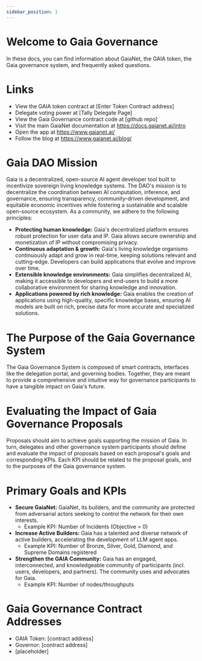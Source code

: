 ```yaml
---
sidebar_position: 1
---
```


# Welcome to Gaia Governance
In these docs, you can find information about GaiaNet, the GAIA token, the Gaia governance system, and frequently asked questions.

# Links

- View the GAIA token contract at [Enter Token Contract address]
- Delegate voting power at [Tally Delegate Page]
- View the Gaia Governance contract code at [github repo]
- Visit the main GaiaNet documentation at <https://docs.gaianet.ai/intro> 
- Open the app at <https://www.gaianet.ai/> 
- Follow the blog at <https://www.gaianet.ai/blog/> 

# Gaia DAO Mission
Gaia is a decentralized, open-source AI agent developer tool built to incentivize sovereign living knowledge systems. The DAO's mission is to decentralize the coordination between AI computation, inference, and governance, ensuring transparency, community-driven development, and equitable economic incentives while fostering a sustainable and scalable open-source ecosystem. As a community, we adhere to the following principles:

- **Protecting human knowledge:** Gaia's decentralized platform ensures robust protection for user data and IP. Gaia allows secure ownership and monetization of IP without compromising privacy.
- **Continuous adaptation & growth:** Gaia's living knowledge organisms continuously adapt and grow in real-time, keeping solutions relevant and cutting-edge. Developers can build applications that evolve and improve over time.
- **Extensible knowledge environments:** Gaia simplifies decentralized AI, making it accessible to developers and end-users to build a more collaborative environment for sharing knowledge and innovation.
- **Applications powered by rich knowledge:** Gaia enables the creation of applications using high-quality, specific knowledge bases, ensuring AI models are built on rich, precise data for more accurate and specialized solutions.

# The Purpose of the Gaia Governance System
The Gaia Governance System is composed of smart contracts, interfaces like the delegation portal, and governing bodies. Together, they are meant to provide a comprehensive and intuitive way for governance participants to have a tangible impact on Gaia's future.

# Evaluating the Impact of Gaia Governance Proposals
Proposals should aim to achieve goals supporting the mission of Gaia. In turn, delegates and other governance system participants should define and evaluate the impact of proposals based on each proposal's goals and corresponding KPIs. Each KPI should be related to the proposal goals, and to the purposes of the Gaia governance system.

# Primary Goals and KPIs

- **Secure GaiaNet:** GaiaNet, its builders, and the community are protected from adversarial actors seeking to control the network for their own interests.
  - Example KPI: Number of Incidents (Objective = 0)
- **Increase Active Builders:** Gaia has a talented and diverse network of active builders, accelerating the development of LLM agent apps.
  - Example KPI: Number of Bronze, Silver, Gold, Diamond, and Supreme Domains registered
- **Strengthen the GAIA Community:** Gaia has an engaged, interconnected, and knowledgeable community of participants (incl. users, developers, and partners). The community uses and advocates for Gaia.
  - Example KPI: Number of nodes/throughputs

# Gaia Governance Contract Addresses

- GAIA Token: [contract address]
- Governor: [contract address]
- [placeholder] 
